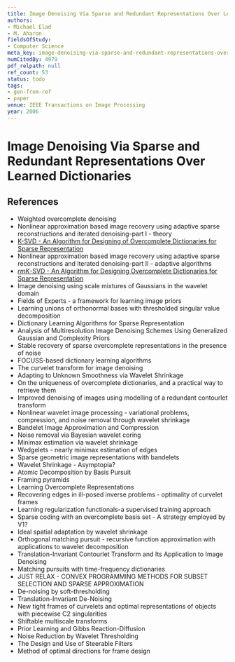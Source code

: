 ```yaml
---
title: Image Denoising Via Sparse and Redundant Representations Over Learned Dictionaries
authors:
- Michael Elad
- M. Aharon
fieldsOfStudy:
- Computer Science
meta_key: image-denoising-via-sparse-and-redundant-representations-over-learned-dictionaries
numCitedBy: 4979
pdf_relpath: null
ref_count: 53
status: todo
tags:
- gen-from-ref
- paper
venue: IEEE Transactions on Image Processing
year: 2006
---
```


# Image Denoising Via Sparse and Redundant Representations Over Learned Dictionaries

## References

- Weighted overcomplete denoising
- Nonlinear approximation based image recovery using adaptive sparse reconstructions and iterated denoising-part I - theory
- [K-SVD - An Algorithm for Designing of Overcomplete Dictionaries for Sparse Representation](./k-svd-an-algorithm-for-designing-of-overcomplete-dictionaries-for-sparse-representation.md)
- Nonlinear approximation based image recovery using adaptive sparse reconstructions and iterated denoising-part II - adaptive algorithms
- [$rm K$-SVD - An Algorithm for Designing Overcomplete Dictionaries for Sparse Representation](./rm-k-svd-an-algorithm-for-designing-overcomplete-dictionaries-for-sparse-representation.md)
- Image denoising using scale mixtures of Gaussians in the wavelet domain
- Fields of Experts - a framework for learning image priors
- Learning unions of orthonormal bases with thresholded singular value decomposition
- Dictionary Learning Algorithms for Sparse Representation
- Analysis of Multiresolution Image Denoising Schemes Using Generalized Gaussian and Complexity Priors
- Stable recovery of sparse overcomplete representations in the presence of noise
- FOCUSS-based dictionary learning algorithms
- The curvelet transform for image denoising
- Adapting to Unknown Smoothness via Wavelet Shrinkage
- On the uniqueness of overcomplete dictionaries, and a practical way to retrieve them
- Improved denoising of images using modelling of a redundant contourlet transform
- Nonlinear wavelet image processing - variational problems, compression, and noise removal through wavelet shrinkage
- Bandelet Image Approximation and Compression
- Noise removal via Bayesian wavelet coring
- Minimax estimation via wavelet shrinkage
- Wedgelets - nearly minimax estimation of edges
- Sparse geometric image representations with bandelets
- Wavelet Shrinkage - Asymptopia?
- Atomic Decomposition by Basis Pursuit
- Framing pyramids
- Learning Overcomplete Representations
- Recovering edges in ill-posed inverse problems - optimality of curvelet frames
- Learning regularization functionals-a supervised training approach
- Sparse coding with an overcomplete basis set - A strategy employed by V1?
- Ideal spatial adaptation by wavelet shrinkage
- Orthogonal matching pursuit - recursive function approximation with applications to wavelet decomposition
- Translation-Invariant Contourlet Transform and Its Application to Image Denoising
- Matching pursuits with time-frequency dictionaries
- JUST RELAX - CONVEX PROGRAMMING METHODS FOR SUBSET SELECTION AND SPARSE APPROXIMATION
- De-noising by soft-thresholding
- Translation-Invariant De-Noising
- New tight frames of curvelets and optimal representations of objects with piecewise C2 singularities
- Shiftable multiscale transforms
- Prior Learning and Gibbs Reaction-Diffusion
- Noise Reduction by Wavelet Thresholding
- The Design and Use of Steerable Filters
- Method of optimal directions for frame design
